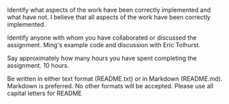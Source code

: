 Identify what aspects of the work have been correctly implemented and what have not. I believe that all aspects of the work have been correctly implemented.

Identify anyone with whom you have collaborated or discussed the assignment. Ming's example code and discussion with Eric Tolhurst.

Say approximately how many hours you have spent completing the assignment. 10 hours.

Be written in either text format (README.txt) or in Markdown (README.md). Markdown is preferred. No other formats will be accepted. Please use all capital letters for README
